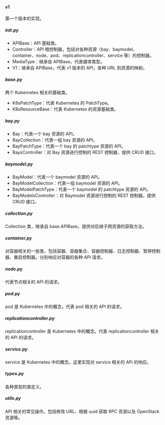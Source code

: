#### v1
第一个版本的实现。

##### __init__.py

* APIBase：API 基础类。
* Controller：API 根控制器，包括对各种资源（bay、baymodel、container、node、pod、replicationcontroller、service 等）的控制器。
* MediaType：继承自 APIBase，代表媒体类型。
* V1：继承自 APIBase，代表 v1 版本的 API，各种 URL 到资源的映射。

##### base.py
两个 Kubernetes 相关的基础类。
* K8sPatchType：代表 Kubernetes 的 PatchType。
* K8sResourceBase：代表 Kubernetes 的资源基础类。

##### bay.py
* Bay：代表一个 bay 资源的 API。
* BayCollection：代表一组 bay 资源的 API。
* BayPatchType：代表一个 bay 的 patchtype 资源的 API。
* BaysController：对 Bay 资源进行控制的 REST 控制器，提供 CRUD 接口。

##### baymodel.py
* BayModel：代表一个 baymodel 资源的 API。
* BayModelCollection：代表一组 baymodel 资源的 API。
* BayModelPatchType：代表一个 baymodel 的 patchtype 资源的 API。
* BayModelsController：对 Baymodel 资源进行控制的 REST 控制器，提供 CRUD 接口。

##### collection.py
Collection 类，继承自 base.APIBase。提供对后继子网资源的获取方法。

##### container.py
对容器相关的一些类，包括容器、容器集合、容器控制器、日志控制器、暂停控制器、重启控制器。分别响应对容器的各种 API 请求。

##### node.py
代表节点相关的 API 的请求。

##### pod.py
pod 是 Kubernetes 中的概念。代表 pod 相关的 API 的请求。

##### replicationcontroller.py
replicationcontroller 是 Kubernetes 中的概念。代表 replicationcontroller 相关的 API 的请求。

##### service.py
service 是 Kubernetes 中的概念。这里实现对 service 相关的 APi 的响应。

##### types.py
各种类型的类定义。

##### utils.py
API 相关的常见操作。包括修改 URL、根据 uuid 获取 RPC 资源以及 OpenStack 资源等。
